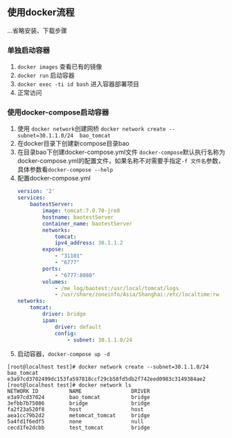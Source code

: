 ## 使用docker流程

...省略安装、下载步骤

### 单独启动容器

1. `docker images` 查看已有的镜像
2. `docker run` 启动容器
3. `docker exec -ti id bash` 进入容器部署项目
4. 正常访问

### 使用docker-compose启动容器

1. 使用 `docker network`创建网桥
		`docker network create --subnet=30.1.1.0/24  bao_tomcat`
2. 在docker目录下创建新compose目录bao
3. 在目录bao下创建docker-compose.yml文件
		`docker-compose`默认执行名称为docker-compose.yml的配置文件，如果名称不对需要手指定`-f 文件名`参数，具体参数看`docker-compose --help`
4. 配置docker-compose.yml
	```yml
	version: '2'
	services:
		baotestServer:
			image: tomcat:7.0.70-jre8
			hostname: baotestServer
			container_name: baotestServer
			networks:
				tomcat:
				ipv4_address: 30.1.1.2
			expose:
				- "31101"
				- "6777"
			ports:
				- "6777:8080"
			volumes:
				- /me_log/baotest:/usr/local/tomcat/logs
				- /usr/share/zoneinfo/Asia/Shanghai:/etc/localtime:rw
	networks:
		tomcat:
			driver: bridge
			ipam:
				driver: default
				config:
					- subnet: 30.1.1.0/24
	```
5. 启动容器，`docker-compose up -d`



```
[root@localhost test]# docker network create --subnet=30.1.1.0/24  bao_tomcat
e3a97cd3702499dc153fa597818ccf29cb58fd5db2f742eed0983c3149384ae2
[root@localhost test]# docker network ls
NETWORK ID          NAME                DRIVER
e3a97cd37024        bao_tomcat          bridge
3efbb7b75086        bridge              bridge
fa2f23a520f8        host                host
aea1cc79b2d2        metomcat_tomcat     bridge
5a4fd1f6edf5        none                null
cecd1fe2dcbb        test_tomcat         bridge

```

